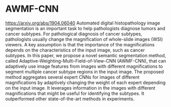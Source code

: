 # AWMF-CNN
https://arxiv.org/abs/1904.06040
Automated digital histopathology image segmentation is an important task to help pathologists diagnose tumors and cancer subtypes. For pathological diagnosis of cancer subtypes, pathologists usually change the magnification of whole-slide images (WSI) viewers. A key assumption is that the importance of the magnifications depends on the characteristics of the input image, such as cancer subtypes. In this paper, we propose a novel semantic segmentation method, called Adaptive-Weighting-Multi-Field-of-View-CNN (AWMF-CNN), that can adaptively use image features from images with different magnifications to segment multiple cancer subtype regions in the input image. The proposed method aggregates several expert CNNs for images of different magnifications by adaptively changing the weight of each expert depending on the input image. It leverages information in the images with different magnifications that might be useful for identifying the subtypes. It outperformed other state-of-the-art methods in experiments.

